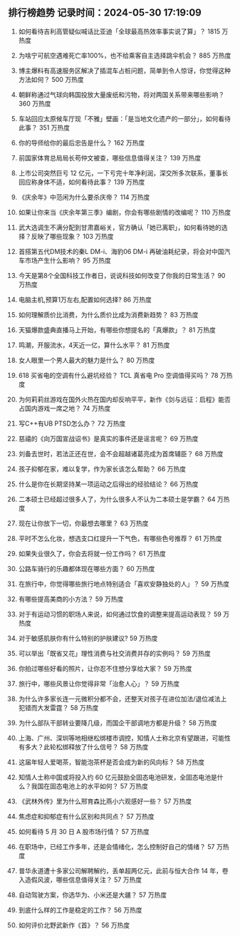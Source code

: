 
## 排行榜趋势 记录时间：2024-05-30 17:19:09
  
  1. 如何看待吉利高管疑似喊话比亚迪「全球最高热效率事实说了算」？ 1815 万热度
    
  2. 为啥宁可航空遇难死亡率100%，也不给乘客自主选择跳伞机会？ 885 万热度
    
  3. 博主爆料有高速服务区解决了插混车占桩问题，简单到令人惊讶，你觉得这种方法如何？ 500 万热度
    
  4. 朝鲜称通过气球向韩国投放大量废纸和污物，将对两国关系带来哪些影响？ 360 万热度
    
  5. 车站回应太原候车厅现「不雅」壁画：「是当地文化遗产的一部分」，如何看待此事？ 351 万热度
    
  6. 你的导师给你的最后忠告是什么？ 162 万热度
    
  7. 前国家体育总局局长苟仲文被查，哪些信息值得关注？ 139 万热度
    
  8. 上市公司突然巨亏 12 亿元，一下亏完十年净利润，深交所多次联系，董事长回应称身体不适，如何看待此事？ 139 万热度
    
  9. 《庆余年》中范闲为什么要杀庆帝？ 114 万热度
    
  10. 如果让你来当《庆余年第三季》编剧，你会有哪些剧情的改编呢？ 110 万热度
    
  11. 武大选调生不满分配到甘肃嘉峪关，官方确认「她已离职」，如何看待她的选择？反映了哪些现象？ 103 万热度
    
  12. 首搭第五代DM技术的秦L DM-i、海豹06 DM-i 再破油耗纪录，将会对中国汽车市场产生什么影响？ 95 万热度
    
  13. 今天是第8个全国科技工作者日，说说科技如何改变了你我的日常生活？ 90 万热度
    
  14. 电脑主机,预算1万左右,配置如何选择? 86 万热度
    
  15. 如何理解质价比消费，为什么质价比成为消费新趋势？ 83 万热度
    
  16. 天猫爆款盛典直播马上开始，有哪些你想提名的「真爆款」？ 81 万热度
    
  17. 鸣潮，开服流水，4天近一亿，算什么水平？ 81 万热度
    
  18. 女人眼里一个男人最大的魅力是什么？ 80 万热度
    
  19. 618 买省电的空调有什么避坑经验？ TCL 真省电 Pro 空调值得买吗？ 78 万热度
    
  20. 为何莉莉丝游戏在国外火热在国内却反响平平，新作《剑与远征：启程》能否占国内游戏一席之地？ 74 万热度
    
  21. 写C++有UB PTSD怎么办？ 72 万热度
    
  22. 慈禧的《向万国宣战诏书》是真实的事件还是谣言呢？ 69 万热度
    
  23. 刘备去世时，若法正还在世，会不会超越诸葛亮成为首席辅臣？ 68 万热度
    
  24. 孩子抑郁在家，难以复学，作为家长该怎么帮助？ 66 万热度
    
  25. 什么是你在长期坚持某一项运动之后得出的经验结论？ 66 万热度
    
  26. 二本硕士已经超过很多人了，为什么很多人不认为二本硕士是学霸？ 64 万热度
    
  27. 现在让你放下一切，你最想去哪里？ 63 万热度
    
  28. 平时不怎么化妆，想选支口红提升一下气色，有哪些色号推荐？ 61 万热度
    
  29. 如果失业很久了，你会去将就一份工作吗？ 61 万热度
    
  30. 公路车骑行的乐趣都体现在哪些方面？ 60 万热度
    
  31. 在旅行中，你觉得哪些旅行地点特别适合「喜欢安静独处的人」？ 59 万热度
    
  32. 有哪些提高美商的小方法？ 59 万热度
    
  33. 对于有运动习惯的职场人来说，如何通过饮食的调整来提高运动表现？ 59 万热度
    
  34. 对于敏感肌肤你有什么特别的护肤建议? 59 万热度
    
  35. 可以举出「既省又花」理性消费与社交消费并存的实例吗？ 59 万热度
    
  36. 你拍过哪些好看的照片，让你忍不住想分享给大家？ 59 万热度
    
  37. 旅行中，哪些风景让你觉得非常「治愈人心」？ 59 万热度
    
  38. 为什么许多家长连一元微积分都不会，还整天对孩子在进位加法/退位减法上犯错而大发雷霆？ 58 万热度
    
  39. 为什么部队干部转业要降几级，而国企干部调地方都是升级？ 58 万热度
    
  40. 上海、广州、深圳等地相继松绑楼市调控，知情人士称北京有望跟进，可能性有多大？此轮松绑释放了什么信号？ 58 万热度
    
  41. 这届年轻人爱喝茶，智能泡茶杯是否会成为新的风向标？ 58 万热度
    
  42. 知情人士称中国或将投入约 60 亿元鼓励全固态电池研发，全固态电池是什么？我国在固态电池上的水平如何？ 57 万热度
    
  43. 《武林外传》里为什么邢育森比燕小六观感好一些？ 57 万热度
    
  44. 焦虑症和抑郁症有什么区别和共同点？ 57 万热度
    
  45. 如何看待 5 月 30 日 A 股市场行情？ 57 万热度
    
  46. 在职场中，已经工作多年，还是会情绪化，怎么控制好自己的情绪？ 57 万热度
    
  47. 普华永道遭十多家公司解聘解约，丢单超两亿元，此前与恒大合作 14 年，卷入造假风波，哪些信息值得关注？ 57 万热度
    
  48. 自动驾驶方案，你选华为、小米还是大疆？ 57 万热度
    
  49. 到底什么样的工作是稳定的工作？ 56 万热度
    
  50. 如何评价北野武新作《首》？ 56 万热度
    